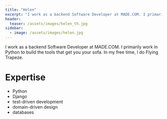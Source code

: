 ```yaml
---
title: "Helen"
excerpt: "I work as a backend Software Developer at MADE.COM. I primarily work in Python to build the tools that get you your sofa..."
header:  
  teaser: /assets/images/helen_th.jpg
sidebar:
  - image: /assets/images/helen.jpg
---
```

I work as a backend Software Developer at MADE.COM. I primarily work in Python to build the tools that get you your sofa. In my free time, I do Flying Trapeze.


# Expertise

* Python
* Django
* test-driven development
* domain-driven design
* databases


